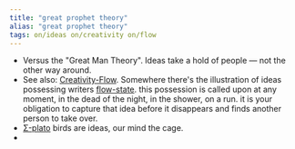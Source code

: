 ```yaml
---
title: "great prophet theory"
alias: "great prophet theory"
tags: on/ideas on/creativity on/flow
---
```



- Versus the "Great Man Theory". Ideas take a hold of people — not the other way around. 
- See also: [Creativity-Flow](books/Creativity-Flow.md). Somewhere there's the illustration of ideas possessing writers [flow-state](flow-state.md). this possession is called upon at any moment, in the dead of the night, in the shower, on a run. it is your obligation to capture that idea before it disappears and finds another person to take over. 
- [Σ-plato](Σ-plato.md) birds are ideas, our mind the cage.
- 
